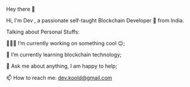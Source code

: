 Hey there 👋

Hi, I'm Dev , a passionate self-taught Blockchain Developer 🚀 from India.

Talking about Personal Stuffs:

👨🏽‍💻 I’m currently working on something cool 😉;

🌱 I’m currently learning blockchain technology;

💬 Ask me about anything, I am happy to help;

📫 How to reach me: dev.koold@gmail.com
